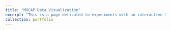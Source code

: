 ```yaml
---
title: "MOCAP Data Visualization"
excerpt: "This is a page deticated to experiments with an interactive 3D visualizer to explore musical perfomance MOCAP data. <br/><img src='/images/tube3D.png'>"
collection: portfolio
---
```


<script src="https://cdnjs.cloudflare.com/ajax/libs/three.js/r121/three.min.js"></script>
<script src="https://cdnjs.cloudflare.com/ajax/libs/dat-gui/0.7.7/dat.gui.min.js"></script>
<script src="/assets/js/OBJLoader.js">


<div class='threejs'>
    <div id='cube'></div>
</div>


<style> .highlight-left {margin-left: 0} canvas { position: relative; top: 0;} </style>

<style>
  canvas { width: inherit; position: relative; top: 0;}
</style>

<div id='canvas-holder' style="position: relative; width: inherit;">
  <div id='dat-gui-holder' style="position: absolute; top: 0em; right: 0em; z-index: 1;"></div>
</div>


<style>
.threejs {
  position: relative;
  width: 100%;
  padding-top: 56.25%; /* 16:9 aspect ratio */
}
.threejs > * {
  position: absolute;
  top: 0;
  bottom: 0;
  left: 0;
  right: 0;
}
</style>

<script type="x-shader/x-vertex" id="vertexshader"> attribute float distance; attribute vec3 surfaceNormal; uniform float amplitude; varying vec3 vNormal; void main() { vNormal = normal; vec3 newPosition = position + surfaceNormal * vec3(distance * amplitude); gl_Position = projectionMatrix * modelViewMatrix * vec4(newPosition,1.0); } </script> <script type="x-shader/x-fragment" id="fragmentshader"> varying vec3 vNormal; void main() { vec3 light = vec3(0.7, 0.5, 1.0); light = normalize(light); float dProd = max(0.0, dot(vNormal, light)); gl_FragColor = vec4(dProd, // R dProd, // G dProd, // B 1.0); // A } </script>

<!-- <script src="/assets/js/cube.js"></script> -->
<script src="/assets/js/tube.js"></script>